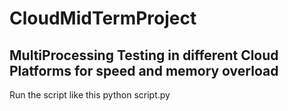 # CloudMidTermProject


## MultiProcessing Testing in different Cloud Platforms for speed and memory overload

Run the script like this 
python script.py
